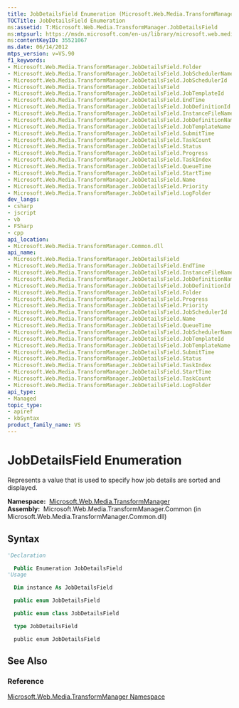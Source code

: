 ```yaml
---
title: JobDetailsField Enumeration (Microsoft.Web.Media.TransformManager)
TOCTitle: JobDetailsField Enumeration
ms:assetid: T:Microsoft.Web.Media.TransformManager.JobDetailsField
ms:mtpsurl: https://msdn.microsoft.com/en-us/library/microsoft.web.media.transformmanager.jobdetailsfield(v=VS.90)
ms:contentKeyID: 35521067
ms.date: 06/14/2012
mtps_version: v=VS.90
f1_keywords:
- Microsoft.Web.Media.TransformManager.JobDetailsField.Folder
- Microsoft.Web.Media.TransformManager.JobDetailsField.JobSchedulerName
- Microsoft.Web.Media.TransformManager.JobDetailsField.JobSchedulerId
- Microsoft.Web.Media.TransformManager.JobDetailsField
- Microsoft.Web.Media.TransformManager.JobDetailsField.JobTemplateId
- Microsoft.Web.Media.TransformManager.JobDetailsField.EndTime
- Microsoft.Web.Media.TransformManager.JobDetailsField.JobDefinitionId
- Microsoft.Web.Media.TransformManager.JobDetailsField.InstanceFileName
- Microsoft.Web.Media.TransformManager.JobDetailsField.JobDefinitionName
- Microsoft.Web.Media.TransformManager.JobDetailsField.JobTemplateName
- Microsoft.Web.Media.TransformManager.JobDetailsField.SubmitTime
- Microsoft.Web.Media.TransformManager.JobDetailsField.TaskCount
- Microsoft.Web.Media.TransformManager.JobDetailsField.Status
- Microsoft.Web.Media.TransformManager.JobDetailsField.Progress
- Microsoft.Web.Media.TransformManager.JobDetailsField.TaskIndex
- Microsoft.Web.Media.TransformManager.JobDetailsField.QueueTime
- Microsoft.Web.Media.TransformManager.JobDetailsField.StartTime
- Microsoft.Web.Media.TransformManager.JobDetailsField.Name
- Microsoft.Web.Media.TransformManager.JobDetailsField.Priority
- Microsoft.Web.Media.TransformManager.JobDetailsField.LogFolder
dev_langs:
- csharp
- jscript
- vb
- FSharp
- cpp
api_location:
- Microsoft.Web.Media.TransformManager.Common.dll
api_name:
- Microsoft.Web.Media.TransformManager.JobDetailsField
- Microsoft.Web.Media.TransformManager.JobDetailsField.EndTime
- Microsoft.Web.Media.TransformManager.JobDetailsField.InstanceFileName
- Microsoft.Web.Media.TransformManager.JobDetailsField.JobDefinitionName
- Microsoft.Web.Media.TransformManager.JobDetailsField.JobDefinitionId
- Microsoft.Web.Media.TransformManager.JobDetailsField.Folder
- Microsoft.Web.Media.TransformManager.JobDetailsField.Progress
- Microsoft.Web.Media.TransformManager.JobDetailsField.Priority
- Microsoft.Web.Media.TransformManager.JobDetailsField.JobSchedulerId
- Microsoft.Web.Media.TransformManager.JobDetailsField.Name
- Microsoft.Web.Media.TransformManager.JobDetailsField.QueueTime
- Microsoft.Web.Media.TransformManager.JobDetailsField.JobSchedulerName
- Microsoft.Web.Media.TransformManager.JobDetailsField.JobTemplateId
- Microsoft.Web.Media.TransformManager.JobDetailsField.JobTemplateName
- Microsoft.Web.Media.TransformManager.JobDetailsField.SubmitTime
- Microsoft.Web.Media.TransformManager.JobDetailsField.Status
- Microsoft.Web.Media.TransformManager.JobDetailsField.TaskIndex
- Microsoft.Web.Media.TransformManager.JobDetailsField.StartTime
- Microsoft.Web.Media.TransformManager.JobDetailsField.TaskCount
- Microsoft.Web.Media.TransformManager.JobDetailsField.LogFolder
api_type:
- Managed
topic_type:
- apiref
- kbSyntax
product_family_name: VS
---
```


# JobDetailsField Enumeration

Represents a value that is used to specify how job details are sorted and displayed.

**Namespace:**  [Microsoft.Web.Media.TransformManager](microsoft-web-media-transformmanager-namespace.md)  
**Assembly:**  Microsoft.Web.Media.TransformManager.Common (in Microsoft.Web.Media.TransformManager.Common.dll)

## Syntax

```vb
'Declaration

  Public Enumeration JobDetailsField
'Usage

  Dim instance As JobDetailsField
```

```csharp
  public enum JobDetailsField
```

```cpp
  public enum class JobDetailsField
```

``` fsharp
  type JobDetailsField
```

```jscript
  public enum JobDetailsField
```

## See Also

### Reference

[Microsoft.Web.Media.TransformManager Namespace](microsoft-web-media-transformmanager-namespace.md)

